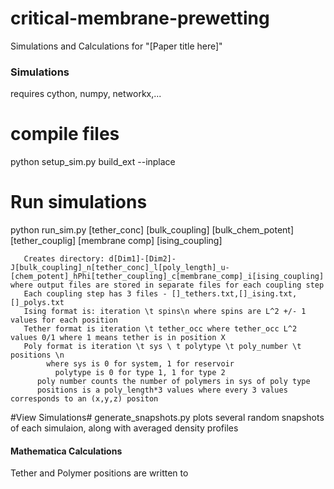 # critical-membrane-prewetting
Simulations and Calculations for "[Paper title here]"

### Simulations ###
requires cython, numpy, networkx,...

# compile files
python setup_sim.py build_ext --inplace

# Run simulations
python run_sim.py [tether_conc] [bulk_coupling] [bulk_chem_potent] [tether_couplig] [membrane comp] [ising_coupling]

       Creates directory: d[Dim1]-[Dim2]-J[bulk_coupling]_n[tether_conc]_l[poly_length]_u-[chem_potent]_hPhi[tether_coupling]_c[membrane_comp]_i[ising_coupling] where output files are stored in separate files for each coupling step
       Each coupling step has 3 files - []_tethers.txt,[]_ising.txt,[]_polys.txt
       Ising format is: iteration \t spins\n where spins are L^2 +/- 1 values for each position 
       Tether format is iteration \t tether_occ where tether_occ L^2 values 0/1 where 1 means tether is in position X
       Poly format is iteration \t sys \ t polytype \t poly_number \t positions \n
       	    where sys is 0 for system, 1 for reservoir
	    	  polytype is 0 for type 1, 1 for type 2
		  poly number counts the number of polymers in sys of poly type
		  positions is a poly_length*3 values where every 3 values corresponds to an (x,y,z) positon

#View Simulations#
generate_snapshots.py plots several random snapshots of each simulaion, along with averaged density profiles 


#### Mathematica Calculations #####
Tether and Polymer positions are written to